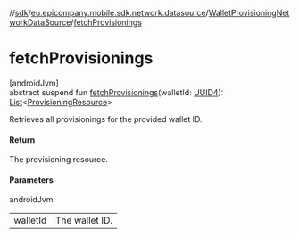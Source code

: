//[sdk](../../../index.md)/[eu.epicompany.mobile.sdk.network.datasource](../index.md)/[WalletProvisioningNetworkDataSource](index.md)/[fetchProvisionings](fetch-provisionings.md)

# fetchProvisionings

[androidJvm]\
abstract suspend fun [fetchProvisionings](fetch-provisionings.md)(walletId: [UUID4](../../eu.epicompany.mobile.android.datatypes/index.md#229649042%2FClasslikes%2F462465411)): [List](https://kotlinlang.org/api/latest/jvm/stdlib/kotlin.collections/-list/index.html)&lt;[ProvisioningResource](../../eu.epicompany.mobile.sdk.network.model.provisioning/-provisioning-resource/index.md)&gt;

Retrieves all provisionings for the provided wallet ID.

#### Return

The provisioning resource.

#### Parameters

androidJvm

| | |
|---|---|
| walletId | The wallet ID. |
